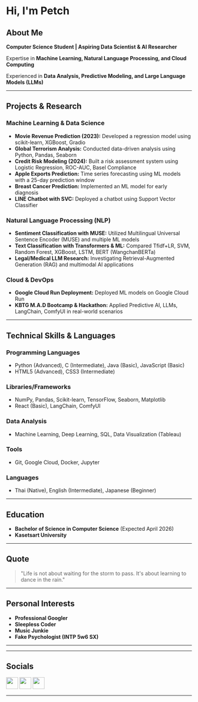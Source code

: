 # Hi, I'm Petch

## About Me

**Computer Science Student | Aspiring Data Scientist & AI Researcher**

Expertise in **Machine Learning, Natural Language Processing, and Cloud Computing**

Experienced in **Data Analysis, Predictive Modeling, and Large Language Models (LLMs)**

---

## Projects & Research

### Machine Learning & Data Science
- **Movie Revenue Prediction (2023):** Developed a regression model using scikit-learn, XGBoost, Gradio
- **Global Terrorism Analysis:** Conducted data-driven analysis using Python, Pandas, Seaborn
- **Credit Risk Modeling (2024):** Built a risk assessment system using Logistic Regression, ROC-AUC, Basel Compliance
- **Apple Exports Prediction:** Time series forecasting using ML models with a 25-day prediction window
- **Breast Cancer Prediction:** Implemented an ML model for early diagnosis
- **LINE Chatbot with SVC:** Deployed a chatbot using Support Vector Classifier

### Natural Language Processing (NLP)
- **Sentiment Classification with MUSE:** Utilized Multilingual Universal Sentence Encoder (MUSE) and multiple ML models
- **Text Classification with Transformers & ML:** Compared Tfidf+LR, SVM, Random Forest, XGBoost, LSTM, BERT (WangchanBERTa)
- **Legal/Medical LLM Research:** Investigating Retrieval-Augmented Generation (RAG) and multimodal AI applications

### Cloud & DevOps
- **Google Cloud Run Deployment:** Deployed ML models on Google Cloud Run
- **KBTG M.A.D Bootcamp & Hackathon:** Applied Predictive AI, LLMs, LangChain, ComfyUI in real-world scenarios

---

## Technical Skills & Languages

### Programming Languages
- Python (Advanced), C (Intermediate), Java (Basic), JavaScript (Basic)
- HTML5 (Advanced), CSS3 (Intermediate)

### Libraries/Frameworks
- NumPy, Pandas, Scikit-learn, TensorFlow, Seaborn, Matplotlib
- React (Basic), LangChain, ComfyUI

### Data Analysis
- Machine Learning, Deep Learning, SQL, Data Visualization (Tableau)

### Tools
- Git, Google Cloud, Docker, Jupyter

### Languages
- Thai (Native), English (Intermediate), Japanese (Beginner)

---

## Education
- **Bachelor of Science in Computer Science** (Expected April 2026)
- **Kasetsart University**

---

## Quote
> "Life is not about waiting for the storm to pass. It's about learning to dance in the rain."

---

## Personal Interests
- **Professional Googler**
- **Sleepless Coder**
- **Music Junkie**
- **Fake Psychologist (INTP 5w6 SX)**

---

</div>

---

## Socials
<p align="left"> 
<a href="https://discord.com/users/etcx" target="_blank" rel="noreferrer"><img src="https://raw.githubusercontent.com/danielcranney/readme-generator/main/public/icons/socials/discord.svg" width="32" height="32" /></a> 
<a href="https://www.github.com/RETCx" target="_blank" rel="noreferrer"><img src="https://raw.githubusercontent.com/danielcranney/readme-generator/main/public/icons/socials/github.svg" width="32" height="32" /></a> 
<a href="https://www.stackoverflow.com/users/20506941/etc" target="_blank" rel="noreferrer"><img src="https://raw.githubusercontent.com/danielcranney/readme-generator/main/public/icons/socials/stackoverflow.svg" width="32" height="32" /></a>
</p>

---


</tr>
</table>
